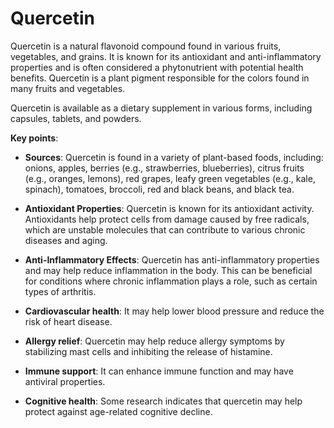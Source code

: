 [//]: # (source: ?)
[//]: # (tags: supplements)

# Quercetin

Quercetin is a natural flavonoid compound found in various fruits, vegetables, and grains. It is known for its antioxidant and anti-inflammatory properties and is often considered a phytonutrient with potential health benefits. Quercetin is a plant pigment responsible for the colors found in many fruits and vegetables.

Quercetin is available as a dietary supplement in various forms, including capsules, tablets, and powders.

**Key points**:

* **Sources**: Quercetin is found in a variety of plant-based foods, including: onions, apples, berries (e.g., strawberries, blueberries), citrus fruits (e.g., oranges, lemons), red grapes, leafy green vegetables (e.g., kale, spinach), tomatoes, broccoli, red and black beans, and black tea.

* **Antioxidant Properties**: Quercetin is known for its antioxidant activity. Antioxidants help protect cells from damage caused by free radicals, which are unstable molecules that can contribute to various chronic diseases and aging.

* **Anti-Inflammatory Effects**: Quercetin has anti-inflammatory properties and may help reduce inflammation in the body. This can be beneficial for conditions where chronic inflammation plays a role, such as certain types of arthritis.

* **Cardiovascular health**: It may help lower blood pressure and reduce the risk of heart disease.

* **Allergy relief**: Quercetin may help reduce allergy symptoms by stabilizing mast cells and inhibiting the release of histamine.

* **Immune support**: It can enhance immune function and may have antiviral properties.

* **Cognitive health**: Some research indicates that quercetin may help protect against age-related cognitive decline.
